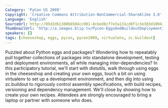```yaml
---
Category: 'PyCon US 2009'
Copyright: 'Creative Commons Attribution-NonCommercial-ShareAlike 3.0'
Language: 'English'
SourceUrl: http://05d2db1380b6504cc981-8cbed8cf7e3a131cd8f1c3e383d10041.r93.cf2.rackcdn.com/pycon-us-2009/150_pycon-2009-eggs-and-buildout-deployment-in-python-part-2-of-3.mp4
ThumbnailUrl: 'http://a.images.blip.tv/Pycon-EggsAndBuildoutDeploymentInPythonPart002487-443.jpg'
speakers: []
tags: [cheeseshop, eggs, pycon, pycon2009, virtualenv, zc.buildout]
---
```

  
Puzzled about Python eggs and packages? Wondering how to repeatably pull
together collections of packages into standalone development, testing and
deployment environments, all while managing inter-dependencies? In this
participatory tutorial, we'll start with distutils, walk through using eggs in
the cheeseshop and creating your own eggs, touch a bit on using virtualenv to
set up a development environment, and then dig into using zc.buildout to
rigorously control assembly specifications, with build recipes, versioning and
dependency management. We'll close by showing how to create your own recipes.
Attendees are strongly encouraged to bring a laptop or partner with someone
who does.

